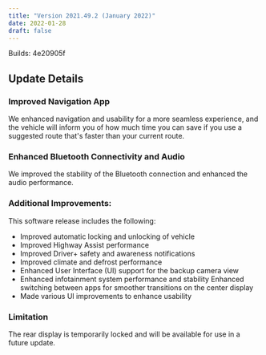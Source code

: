 ```yaml
---
title: "Version 2021.49.2 (January 2022)"
date: 2022-01-28
draft: false
---
```

Builds: 4e20905f

## Update Details

### Improved Navigation App
We enhanced navigation and usability for a more seamless experience, and the vehicle will inform you of how much time you can save if you use a suggested route that's faster than your current route.

### Enhanced Bluetooth Connectivity and Audio
We improved the stability of the Bluetooth connection and enhanced the audio performance.

### Additional Improvements:
This software release includes the following:
* Improved automatic locking and unlocking of vehicle
* Improved Highway Assist performance
* Improved Driver+ safety and awareness notifications
* Improved climate and defrost performance
* Enhanced User Interface (UI) support for the backup camera view
* Enhanced infotainment system performance and stability
Enhanced switching between apps for smoother transitions on the center display
* Made various Ul improvements to enhance usability

### Limitation
The rear display is temporarily locked and will be available for use in a future update.
